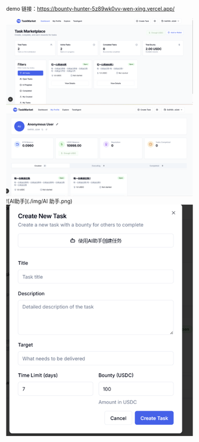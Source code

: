 demo 链接：https://bounty-hunter-5z89wk0vv-wen-xing.vercel.app/

![首页](./img/首页.png)
![个人信息](./img/个人信息.png)
![AI助手](./img/AI 助手.png)
![发布信息](./img/发布信息.png)
